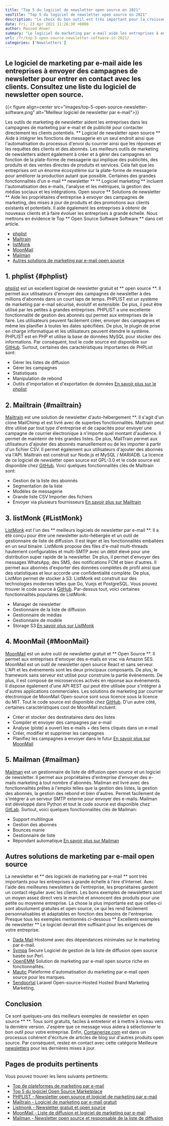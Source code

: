 ```yaml
---
title: "Top 5 du logiciel de newsletter open source en 2021" 
seoTitle: "Top 5 du logiciel de newsletter open source en 2021" 
description: "Le choix du bon outil est très important pour la croissance de l'entreprise. Nous avons une liste concise du meilleur logiciel de newsletter open source par e-mail." 
date: Fri, 23 Apr 2021 11:26:30 +0000
author: Masood Anwer
summary: "Le logiciel de marketing par e-mail aide les entreprises à envoyer des campagnes de newsletter afin de contacter les clients. Consultez une liste du logiciel de newsletter open source." 
url: /fr/top-5-open-source-newsletter-software-in-2021/
categories: ['Newsletters']
---
```


## Le logiciel de marketing par e-mail aide les entreprises à envoyer des campagnes de newsletter pour entrer en contact avec les clients. Consultez une liste du logiciel de newsletter open source.

{{< figure align=center src="images/top-5-open-source-newsletter-software.png" alt="Meilleur logiciel de newsletter par e-mail">}}

Les outils de marketing de newsletter aident les entreprises dans les campagnes de marketing par e-mail et de publicité pour contacter directement les clients potentiels. ** Logiciel de newsletter open source ** Aide à intégrer les fonctions de messagerie en un seul endroit ainsi que l'automatisation du processus d'envoi du courrier ainsi que les réponses et les requêtes des clients et des abonnés. Les meilleurs outils de marketing de newsletters aident également à créer et à gérer des campagnes en fonction de la plate-forme de messagerie qui implique des publicités, des produits et des ventes directes de produits et services. Cela fait que les entreprises ont un énorme écosystème sur la plate-forme de messagerie pour améliorer la production autant que possible. Certaines des grandes fonctionnalités d'un e-mail ** newsletter ** ** Logiciel marketing ** incluent l'automatisation des e-mails, l'analyse et les métriques, la gestion des médias sociaux et les intégrations.
Open source ** Solutions de newsletter ** Aide les propriétaires d'entreprise à envoyer des campagnes de marketing, des mises à jour de produits et des promotions aux clients existants et potentiels. Il aide également les entreprises à obtenir de nouveaux clients et à faire évoluer les entreprises à grande échelle. Nous mettrons en évidence le Top ** Open Source Software Software ** dans cet article.
  * [phplist][1]
  * [Mailtrain][2]
  * [listMonk][3]
  * [MoonMail][4]
  * [Mailman][5]
  * [Autres solutions de marketing par e-mail open source][6]

## 1. phplist {#phplist}
[phplist][7] est un excellent logiciel de newsletter gratuit et ** open source **. Il permet aux utilisateurs d'envoyer des campagnes de newsletter à des millions d'abonnés dans un court laps de temps. PHPLIST est un système de marketing par e-mail sécurisé, évolutif et extensible. De plus, il peut être utilisé par les petites à grandes entreprises. PHPLIST a une excellente fonctionnalité de gestion des abonnés qui permet aux entreprises de le faire. Les utilisateurs peuvent facilement créer, envoyer des campagnes et même les planifier à toutes les dates spécifiées. De plus, le plugin de prise en charge informatique et les utilisateurs peuvent étendre le système. PHPLIST est en PHP et utilise la base de données MySQL pour stocker des informations. Par conséquent, tout le code source est disponible sur [GitHub][8].
Surtout, certaines des caractéristiques importantes de PHPList sont:
  * Gérer les listes de diffusion
  * Gérer les campagnes
  * Statistiques
  * Manipulation de rebond
  * Outils d'importation et d'exportation de données
[En savoir plus sur le phplist][7]

## 2. Mailtrain {#mailtrain}
[Mailtrain][9] est une solution de newsletter d'auto-hébergement **. Il s'agit d'un clone MailChimp et est livré avec de superbes fonctionnalités. Mailtrain peut être utilisé par tout type d'entreprise et de capacités pour envoyer une campagne de courrier électronique à n'importe quel montant d'audience. Il permet de maintenir de très grandes listes. De plus, MailTrain permet aux utilisateurs d'ajouter des abonnés manuellement ou de les importer à partir d'un fichier CSV. Il permet également aux utilisateurs d'ajouter des abonnés via l'API. Mailtrain est construit sur Node.js et MySQL / MARIADB. La licence de ce logiciel de newsletter open source est GPL-3.0 et le code source est disponible chez [GitHub][10].
Voici quelques fonctionnalités clés de Mailtrain sont:
  * Gestion de la liste des abonnés
  * Segmentation de la liste
  * Modèles de messagerie
  * Grande liste CSV Importer des fichiers
  * Envoyer via plusieurs fournisseurs
[En savoir plus sur Mailtrain][9]

## 3. listMonk {#ListMonk}
[ListMonk][11] est l'un des ** meilleurs logiciels de newsletter par e-mail **. Il a été conçu pour être une newsletter auto-hébergée et un outil de gestionnaire de liste de diffusion. Il est léger et les fonctionnalités emballées en un seul binaire. ListMonk propose des files d'e-mail multi-threads hautement configurables et multi-SMTP avec un débit élevé pour une distribution super rapide de la newsletter. De plus, il permet d'envoyer des messages WhatsApp, des SMS, des notifications FCM et bien d'autres. Il permet aux abonnés d'exporter des données complètes de profil ainsi que des statistiques et leur accorde une confidentialité complète. De plus, ListMon permet de stocker à S3. ListMonk est construit sur des technologies modernes telles que Go, Vuejs et PostgreSQL. Vous pouvez trouver le code source à [GitHub][12].
Par-dessus tout, voici certaines fonctionnalités populaires de ListMonk:
  * Manager de newsletter
  * Gestionnaire de la liste de diffusion
  * Gestionnaire de médias
  * Gestionnaire de modèle
  * Storage S3
[En savoir plus sur ListMonk][11]

## 4. MoonMail {#MoonMail}
[MoonMail][13] est un autre outil de newsletter gratuit et ** Open Source **. Il permet aux entreprises d'envoyer des e-mails en vrac via Amazon SES. MoonMail est un outil de newsletter open source React et sans serveur. L'API et les événements sont les deux principaux composants. De plus, le framework sans serveur est utilisé pour construire la partie événements. De plus, il est composé de microservices activés en réponse aux événements. Il dispose également d'une API REST qui peut être utilisée pour s'intégrer à d'autres applications commerciales. Les solutions de marketing par courrier électronique de MoonMail Open-source sont sous licence sous la licence du MIT. Tout le code source est disponible chez [GitHub][14].
D'un autre côté, certaines caractéristiques cool de MoonMail incluent:
  * Créer et stocker des destinataires dans des listes
  * Compiler et envoyer des campagnes par e-mail
  * Analyse (piste) a ouvert les e-mails + des liens cliqués dans un e-mail
  * Créer, modifier et supprimer les campagnes
  * Planifiez les campagnes à envoyer dans le futur
[En savoir plus sur MoonMail][13]

## 5. Mailman {#mailman}
[Mailman][15] est un gestionnaire de liste de diffusion open source et un logiciel de newsletter. Il permet aux propriétaires d'entreprise d'envoyer des e-mails marketing à tout nombre d'abonnés. Mailman est livré avec des fonctionnalités prêtes à l'emploi telles que la gestion des listes, la gestion des abonnés, la gestion des rebond et bien d'autres. Permet facilement de s'intégrer à un serveur SMTP externe pour envoyer des e-mails. Mailman est développé dans Python et tout le code source est disponible chez [GitLab][16].
Surtout, voici quelques fonctionnalités clés de Mailman:
  * Support multilingue
  * Gestion des abonnés
  * Bounces manie
  * Gestionnaire de liste
  * Répondant automatique
[En savoir plus sur Mailman][15]

## Autres solutions de marketing par e-mail open source
La newsletter et ** des logiciels de marketing par e-mail ** sont très importants pour les entreprises à grande échelle à l'ère d'Internet. Avec l'aide des meilleures newsletters de l'entreprise, les propriétaires gardent un contact régulier avec les clients. Les bons exemples de newsletters sont un moyen assez direct vers le marché et annoncent des produits pour une petite ou moyenne entreprise. La chose la plus importante est que celles-ci sont absolument gratuites et open source, ce qui les rend facilement personnalisables et adaptables en fonction des besoins de l'entreprise. Presque tous les exemples mentionnés ci-dessous ** Excellents exemples de newsletter ** Le logiciel devrait être suffisant pour les exigences de votre entreprise.
  * [Dada Mail][17] Hostomé avec des dépendances minimales sur le marketing par e-mail.
  * [Sympa][18] Secure Logiciel de gestion de la liste de diffusion open source basée sur Perl.
  * [OpenEMM][19] Solution de marketing par e-mail open source riche en fonctionnalités.
  * [Mautic][20] Plateforme d'automatisation du marketing par e-mail open source pour les marques.
  * [Sendportal][21] Laravel Open-source-Hosted Hosted Brand Marketing Marketing.

## Conclusion
Ce sont quelques-uns des meilleurs exemples de newsletter en open source ** **. Tous sont gratuits, faciles à entretenir et à mettre à niveau vers la dernière version. J'espère que ce message vous aidera à sélectionner le bon outil pour votre entreprise.
Enfin, [Containerize.com][22] est dans un processus cohérent d'écriture de articles de blog sur d'autres produits open source. Par conséquent, restez en contact avec cette catégorie Meilleure [newsletters][23] pour les dernières mises à jour.

## Pages de produits pertinents
Vous pouvez trouver les liens suivants pertinents:
  * [Top de plateformes de marketing par e-mail][24]
  * [Top 5 du logiciel Open Source Marketplace][25]
  * [PHPLIST - Newsletter open source et logiciel de marketing par e-mail][7]
  * [Mailtrain - Logiciel de marketing par e-mail gratuit][9]
  * [Listmonk - Newsletter gratuit et open source][11]
  * [MoonMail - Liste de diffusion et logiciel de marketing par e-mail][13]
  * [Mailman - Newsletter open source et responsable de la liste de diffusion][15]

  
[1]: #phpList
[2]: #Mailtrain
[3]: #listmonk
[4]: #MoonMail
[5]: #Mailman
[6]: #OtherOpen-sourceEmailMarketingSolutions
[7]: https://products.containerize.com/newsletter/phplist
[8]: https://github.com/phpList/phplist3
[9]: https://products.containerize.com/newsletter/mailtrain
[10]: https://github.com/Mailtrain-org/mailtrain
[11]: https://products.containerize.com/newsletter/listmonk
[12]: https://github.com/knadh/listmonk
[13]: https://products.containerize.com/newsletter/moonmail
[14]: https://github.com/MoonMail/MoonMail
[15]: https://products.containerize.com/newsletter/mailman
[16]: https://gitlab.com/mailman
[17]: https://dadamailproject.com/
[18]: https://www.sympa.org/
[19]: https://www.agnitas.de/en/e-marketing_manager/email-marketing-software-variants/openemm/
[20]: https://www.mautic.org/
[21]: https://laravel-news.com/sendportal-open-source-email-marketing-software
[22]: https://containerize.com
[23]: https://blog.containerize.com/category/newsletter/
[24]: https://products.containerize.com/newsletter
[25]: https://blog.containerize.com/marketplace/top-5-open-source-marketplace-software-in-2021/
